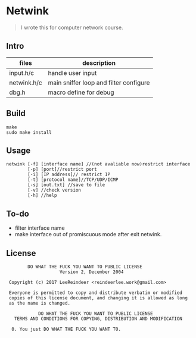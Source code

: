# Netwink

> I wrote this for computer network course.

## Intro

|files|description|
| ---- | ---- |
|input.h/c| handle user input|
|netwink.h/c|  main sniffer loop and filter configure|
|dbg.h| macro define for debug|

## Build

```shell
make
sudo make install
```

## Usage

```shell
netwink [-f] [interface name] //(not avaliable now)restrict interface
        [-p] [port]//restrict port
        [-i] [IP address]// restrict IP
        [-t] [protocol name]//TCP/UDP/ICMP
        [-s] [out.txt] //save to file
        [-v] //check version
        [-h] //help
```

## To-do

- filter interface name
- make interface out of promiscuous mode after exit netwink.

## License

```
        DO WHAT THE FUCK YOU WANT TO PUBLIC LICENSE 
                    Version 2, December 2004 

 Copyright (c) 2017 LeeReindeer <reindeerlee.work@gmail.com> 

 Everyone is permitted to copy and distribute verbatim or modified 
 copies of this license document, and changing it is allowed as long 
 as the name is changed. 

            DO WHAT THE FUCK YOU WANT TO PUBLIC LICENSE 
   TERMS AND CONDITIONS FOR COPYING, DISTRIBUTION AND MODIFICATION 

  0. You just DO WHAT THE FUCK YOU WANT TO.
```
